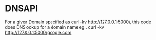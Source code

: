 # DNSAPI
For a given Domain specified as curl -kv http://127.0.0.1:5000/<domain>, this code does DNSlookup for a domain name
eg.. curl -kv http://127.0.0.1:5000/google.com
